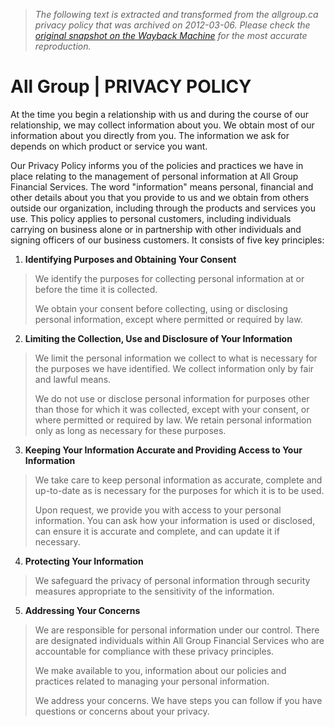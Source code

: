 > *The following text is extracted and transformed from the allgroup.ca privacy policy that was archived on 2012-03-06. Please check the [original snapshot on the Wayback Machine](https://web.archive.org/web/20120306053435id_/http%3A//www.allgroup.ca/privacy-policy.html) for the most accurate reproduction.*

# All Group | PRIVACY POLICY

At the time you begin a relationship with us and during the course of our relationship, we may collect information about you. We obtain most of our information about you directly from you. The information we ask for depends on which product or service you want.

Our Privacy Policy informs you of the policies and practices we have in place relating to the management of personal information at All Group Financial Services. The word "information" means personal, financial and other details about you that you provide to us and we obtain from others outside our organization, including through the products and services you use. This policy applies to personal customers, including individuals carrying on business alone or in partnership with other individuals and signing officers of our business customers. It consists of five key principles: 

  1. **Identifying Purposes and Obtaining Your Consent**

> We identify the purposes for collecting personal information at or before the time it is collected. 
> 
> We obtain your consent before collecting, using or disclosing personal information, except where permitted or required by law.

  2. **Limiting the Collection, Use and Disclosure of Your Information**

> We limit the personal information we collect to what is necessary for the purposes we have identified. We collect information only by fair and lawful means. 
> 
> We do not use or disclose personal information for purposes other than those for which it was collected, except with your consent, or where permitted or required by law. We retain personal information only as long as necessary for these purposes. 

  3. **Keeping Your Information Accurate and Providing Access to Your Information**

> We take care to keep personal information as accurate, complete and up-to-date as is necessary for the purposes for which it is to be used. 
> 
> Upon request, we provide you with access to your personal information. You can ask how your information is used or disclosed, can ensure it is accurate and complete, and can update it if necessary. 

  4. **Protecting Your Information**

> We safeguard the privacy of personal information through security measures appropriate to the sensitivity of the information. 

  5. **Addressing Your Concerns**

> We are responsible for personal information under our control. There are designated individuals within All Group Financial Services who are accountable for compliance with these privacy principles. 
> 
> We make available to you, information about our policies and practices related to managing your personal information. 
> 
> We address your concerns. We have steps you can follow if you have questions or concerns about your privacy. 



